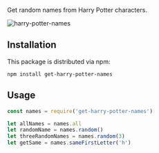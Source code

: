 Get random names from Harry Potter characters.

![harry-potter-names](https://img.buzzfeed.com/buzzfeed-static/static/2014-03/enhanced/webdr04/25/15/anigif_enhanced-24123-1395775866-3.gif)

## Installation

This package is distributed via npm:

```
npm install get-harry-potter-names
```

## Usage

```javascript
const names = require('get-harry-potter-names')

let allNames = names.all
let randomName = names.random()
let threeRandomNames = names.random(3)
let getSame = names.sameFirstLetter('h')

```
